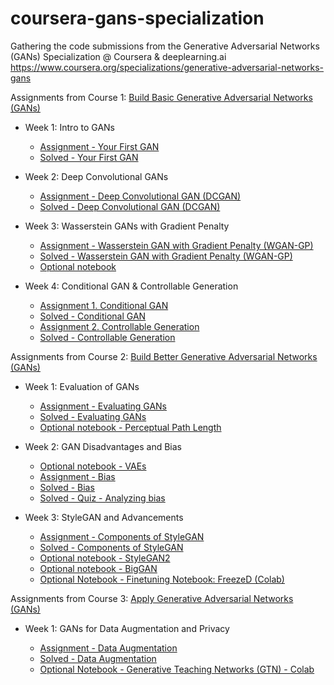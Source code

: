 # coursera-gans-specialization

Gathering the code submissions from the Generative Adversarial Networks (GANs) Specialization @ Coursera & deeplearning.ai <https://www.coursera.org/specializations/generative-adversarial-networks-gans>

Assignments from Course 1: [Build Basic Generative Adversarial Networks (GANs)](https://www.coursera.org/learn/build-basic-generative-adversarial-networks-gans/home/welcome)

- Week 1: Intro to GANs

  - [Assignment - Your First GAN](./Course1/C1W1_Your_First_GAN.ipynb)
  - [Solved - Your First GAN](Course1/C1W1_Your_First_GAN_solved.ipynb)

- Week 2: Deep Convolutional GANs

  - [Assignment - Deep Convolutional GAN (DCGAN)](./Course1/C1_W2_Assignment.ipynb)
  - [Solved - Deep Convolutional GAN (DCGAN)](Course1/C1_W2_Assignment_solved.ipynb)

- Week 3: Wasserstein GANs with Gradient Penalty

  - [Assignment - Wasserstein GAN with Gradient Penalty (WGAN-GP)](./Course1/C1W3_WGAN_GP.ipynb)
  - [Solved - Wasserstein GAN with Gradient Penalty (WGAN-GP)](./Course1/C1W3_WGAN_GP_solved.ipynb)
  - [Optional notebook](./Course1/SNGAN.ipynb)

- Week 4: Conditional GAN & Controllable Generation
  - [Assignment 1. Conditional GAN](./Course1/C1W4A_Build_a_Conditional_GAN.ipynb)
  - [Solved - Conditional GAN](./Course1/C1W4A_Build_a_Conditional_GAN_solved.ipynb)
  - [Assignment 2. Controllable Generation](./Course1/C1W4B_Controllable_Generation.ipynb)
  - [Solved - Controllable Generation](./Course1/C1W4B_Controllable_Generation_solved.ipynb)

Assignments from Course 2: [Build Better Generative Adversarial Networks (GANs)](https://www.coursera.org/learn/build-better-generative-adversarial-networks-gans/home/welcome)

- Week 1: Evaluation of GANs

  - [Assignment - Evaluating GANs](./Course2/C2W1_Assignment.ipynb)
  - [Solved - Evaluating GANs](./Course2/C2W1_Assignment_solved.ipynb)
  - [Optional notebook - Perceptual Path Length](./Course2/PPL.ipynb)

- Week 2: GAN Disadvantages and Bias

  - [Optional notebook - VAEs](./Course2/C2W2_VAE.ipynb)
  - [Assignment - Bias](./Course2/C2W2_Assignment.ipynb)
  - [Solved - Bias](./Course2/C2W2_Assignment.ipynb)
  - [Solved - Quiz - Analyzing bias](./Course2/Screenshot_2020-11-12AnalyzingBiasCoursera.png)

- Week 3: StyleGAN and Advancements

  - [Assignment - Components of StyleGAN](./Course2/C2W3_Assignment.ipynb)
  - [Solved - Components of StyleGAN](./Course2/C2W3_Assignment_solved.ipynb)
  - [Optional notebook - StyleGAN2](./Course2/StyleGAN2.ipynb)
  - [Optional notebook - BigGAN](./Course2/BigGAN.ipynb)
  - [Optional Notebook - Finetuning Notebook: FreezeD (Colab)](<https://colab.research.google.com/github/https-deeplearning-ai/GANs-Public/blob/master/C2W3_FreezeD_(Optional).ipynb>)

Assignments from Course 3: [Apply Generative Adversarial Networks (GANs)](https://www.coursera.org/learn/apply-generative-adversarial-networks-gans/home/welcome)

- Week 1: GANs for Data Augmentation and Privacy

  - [Assignment - Data Augmentation](./Course3/C3W1_Assignment.ipynb)
  - [Solved - Data Augmentation](./Course3/C3W1_Assignment_solved.ipynb)
  - [Optional Notebook - Generative Teaching Networks (GTN) - Colab](<https://colab.research.google.com/github/https-deeplearning-ai/GANs-Public/blob/master/C3W1_Generative_Teaching_Networks_(Optional).ipynb>)
